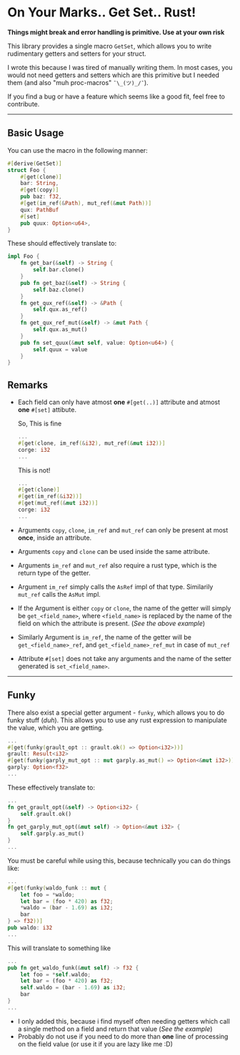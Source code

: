 # On Your Marks.. Get Set.. Rust!

**Things might break and error handling is primitive. Use at your own risk**

This library provides a single macro `GetSet`, which allows you to write rudimentary getters and setters for your struct. 

I wrote this because I was tired of manually writing them. In most cases, you would not need getters and setters which are this primitive but I needed them (and also "muh proc-macros" `¯\_(ツ)_/¯`).

If you find a bug or have a feature which seems like a good fit, feel free to contribute.

---

## Basic Usage
You can use the macro in the following manner: 

```rust 
#[derive(GetSet)]
struct Foo {
    #[get(clone)]
    bar: String, 
    #[get(copy)]
    pub baz: f32,
    #[get(im_ref(&Path), mut_ref(&mut Path))]
    qux: PathBuf
    #[set]
    pub quux: Option<u64>, 
}
```

These should effectively translate to:

```rust
impl Foo {
    fn get_bar(&self) -> String {
        self.bar.clone()
    }
    pub fn get_baz(&self) -> String {
        self.baz.clone()
    }
    fn get_qux_ref(&self) -> &Path {
        self.qux.as_ref()
    }
    fn get_qux_ref_mut(&self) -> &mut Path {
        self.qux.as_mut()
    }
    pub fn set_quux(&mut self, value: Option<u64>) {
        self.quux = value
    }
}
```
## Remarks
- Each field can only have atmost **one** `#[get(..)]` attribute and atmost **one** `#[set]` attibute. 

  So, This is fine  

    ```rust
    ...
    #[get(clone, im_ref(&i32), mut_ref(&mut i32))]
    corge: i32
    ...
    ```
    This is not!
    ```rust
    ...
    #[get(clone)]
    #[get(im_ref(&i32))]
    #[get(mut_ref(&mut i32))]
    corge: i32
    ...
    ```

- Arguments `copy`, `clone`, `im_ref` and `mut_ref` can only be present at most **once**, inside an attribute.
- Arguments `copy` and `clone` can be used inside the same attribute.
- Arguments `im_ref` and `mut_ref` also require a rust type, which is the return type of the getter.
- Argument `im_ref` simply calls the `AsRef` impl of that type. Similarily `mut_ref` calls the `AsMut` impl.
- If the Argument is either `copy` or `clone`, the name of the getter will simply be `get_<field_name>`, where `<field_name>` is replaced by the name of the field on which the attribute is present. (*See the above example*)
- Similarly Argument is `im_ref`, the name of the getter will be `get_<field_name>_ref`, and `get_<field_name>_ref_mut` in case of `mut_ref`
- Attribute `#[set]` does not take any arguments and the name of the setter generated is `set_<field_name>`.

--- 
## Funky 
There also exist a special getter argument - `funky`, which allows you to do funky stuff (*duh*).
This allows you to use any rust expression to manipulate the value, which you are getting.

```rust
...
#[get(funky(grault_opt :: grault.ok() => Option<i32>))]
grault: Result<i32>
#[get(funky(garply_mut_opt :: mut garply.as_mut() => Option<&mut i32>))]
garply: Option<f32>
...
```

These effectively translate to: 

```rust
...
fn get_grault_opt(&self) -> Option<i32> {
    self.grault.ok()
}
fn get_garply_mut_opt(&mut self) -> Option<&mut i32> {
    self.garply.as_mut()
}
...
```

You must be careful while using this, because technically you can do things like: 

```rust
...
#[get(funky(waldo_funk :: mut { 
    let foo = *waldo; 
    let bar = (foo * 420) as f32;
    *waldo = (bar - 1.69) as i32;
    bar 
} => f32))]
pub waldo: i32
...
```

This will translate to something like 

```rust
... 
pub fn get_waldo_funk(&mut self) -> f32 {
    let foo = *self.waldo;
    let bar = (foo * 420) as f32;
    self.waldo = (bar - 1.69) as i32;
    bar
}
... 
```

- I only added this, because i find myself often needing getters which call a single method on a field and return that value (*See the example*)
- Probably do not use if you need to do more than **one** line of processing on the field value (or use it if you are lazy like me :D)











